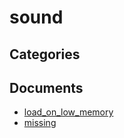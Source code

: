 # sound

## Categories


## Documents
- [load_on_low_memory](load_on_low_memory.md)
- [missing](missing.md)